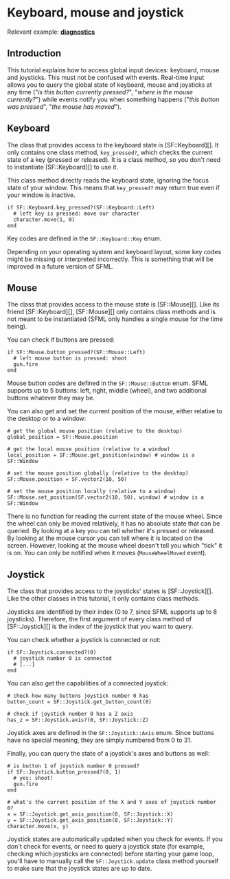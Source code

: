 # Keyboard, mouse and joystick

Relevant example: **[diagnostics](https://github.com/oprypin/crsfml/tree/master/examples/diagnostics.cr)**

## Introduction

This tutorial explains how to access global input devices: keyboard, mouse and joysticks. This must not be confused with events. Real-time input allows you to query the global state of keyboard, mouse and joysticks at any time ("*is this button currently pressed?*", "*where is the mouse currently?*") while events notify you when something happens ("*this button was pressed*", "*the mouse has moved*").

## Keyboard

The class that provides access to the keyboard state is [SF::Keyboard][]. It only contains one class method, `key_pressed?`, which checks the current state of a key (pressed or released). It is a class method, so you don't need to instantiate [SF::Keyboard][] to use it.

This class method directly reads the keyboard state, ignoring the focus state of your window. This means that `key_pressed?` may return true even if your window is inactive.

```crystal
if SF::Keyboard.key_pressed?(SF::Keyboard::Left)
  # left key is pressed: move our character
  character.move(1, 0)
end
```

Key codes are defined in the `SF::Keyboard::Key` enum.

Depending on your operating system and keyboard layout, some key codes might be missing or interpreted incorrectly. This is something that will be improved in a future version of SFML.

## Mouse

The class that provides access to the mouse state is [SF::Mouse][]. Like its friend [SF::Keyboard][], [SF::Mouse][] only contains class methods and is not meant to be instantiated (SFML only handles a single mouse for the time being).

You can check if buttons are pressed:

```crystal
if SF::Mouse.button_pressed?(SF::Mouse::Left)
  # left mouse button is pressed: shoot
  gun.fire
end
```

Mouse button codes are defined in the `SF::Mouse::Button` enum. SFML supports up to 5 buttons: left, right, middle (wheel), and two additional buttons whatever they may be.

You can also get and set the current position of the mouse, either relative to the desktop or to a window:

```crystal
# get the global mouse position (relative to the desktop)
global_position = SF::Mouse.position

# get the local mouse position (relative to a window)
local_position = SF::Mouse.get_position(window) # window is a SF::Window
```



```crystal
# set the mouse position globally (relative to the desktop)
SF::Mouse.position = SF.vector2(10, 50)

# set the mouse position locally (relative to a window)
SF::Mouse.set_position(SF.vector2(10, 50), window) # window is a SF::Window
```

There is no function for reading the current state of the mouse wheel. Since the wheel can only be moved relatively, it has no absolute state that can be queried. By looking at a key you can tell whether it's pressed or released. By looking at the mouse cursor you can tell where it is located on the screen. However, looking at the mouse wheel doesn't tell you which "tick" it is on. You can only be notified when it moves (`MouseWheelMoved` event).

## Joystick

The class that provides access to the joysticks' states is [SF::Joystick][]. Like the other classes in this tutorial, it only contains class methods.

Joysticks are identified by their index (0 to 7, since SFML supports up to 8 joysticks). Therefore, the first argument of every class method of [SF::Joystick][] is the index of the joystick that you want to query.

You can check whether a joystick is connected or not:

```crystal
if SF::Joystick.connected?(0)
  # joystick number 0 is connected
  # [...]
end
```

You can also get the capabilities of a connected joystick:

```crystal
# check how many buttons joystick number 0 has
button_count = SF::Joystick.get_button_count(0)

# check if joystick number 0 has a Z axis
has_z = SF::Joystick.axis?(0, SF::Joystick::Z)
```

Joystick axes are defined in the `SF::Joystick::Axis` enum. Since buttons have no special meaning, they are simply numbered from 0 to 31.

Finally, you can query the state of a joystick's axes and buttons as well:

```crystal
# is button 1 of joystick number 0 pressed?
if SF::Joystick.button_pressed?(0, 1)
  # yes: shoot!
  gun.fire
end

# what's the current position of the X and Y axes of joystick number 0?
x = SF::Joystick.get_axis_position(0, SF::Joystick::X)
y = SF::Joystick.get_axis_position(0, SF::Joystick::Y)
character.move(x, y)
```

Joystick states are automatically updated when you check for events. If you don't check for events, or need to query a joystick state (for example, checking which joysticks are connected) before starting your game loop, you'll have to manually call the `SF::Joystick.update` class method yourself to make sure that the joystick states are up to date.

